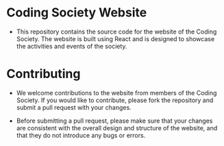 # Coding Society Website
- This repository contains the source code for the website of the Coding Society. The website is built using React and is designed to showcase the activities and events of the society.

# Contributing
- We welcome contributions to the website from members of the Coding Society. If you would like to contribute, please fork the repository and submit a pull request with your changes.

- Before submitting a pull request, please make sure that your changes are consistent with the overall design and structure of the website, and that they do not introduce any bugs or errors.
